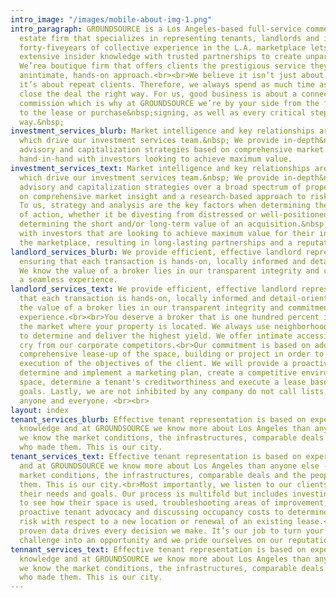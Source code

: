 ```yaml
---
intro_image: "/images/mobile-about-img-1.png"
intro_paragraph: GROUNDSOURCE is a Los Angeles-based full-service commercial real
  estate firm that specializes in representing tenants, landlords and investors. Our
  forty-fiveyears of collective experience in the L.A. marketplace lets us combine
  extensive insider knowledge with trusted partnerships to create unparalleled value.
  We’rea boutique firm that offers clients the prestigious service they deserve with
  anintimate, hands-on approach.<br><br>We believe it isn’t just about satisfied clients,
  it’s about repeat clients. Therefore, we always spend as much time as it takes to
  close the deal the right way. For us, good business is about a connection, not a
  commission which is why at GROUNDSOURCE we’re by your side from the fact-finding
  to the lease or purchase&nbsp;signing, as well as every critical step along the
  way.&nbsp;
investment_services_blurb: Market intelligence and key relationships are the catalysts
  which drive our investment services team.&nbsp; We provide in-depth&nbsp;&nbsp;investment
  advisory and capitalization strategies based on comprehensive market insight, working
  hand-in-hand with investors looking to achieve maximum value.
investment_services_text: Market intelligence and key relationships are the catalysts
  which drive our investment services team.&nbsp; We provide in-depth&nbsp;&nbsp;investment
  advisory and capitalization strategies over a broad spectrum of property types based
  on comprehensive market insight and a research-based approach to risk mitigation.&nbsp;
  To us, strategy and analysis are the key factors when determining the best course
  of action, whether it be divesting from distressed or well-positioned assets, or
  determining the short and/or long-term value of an acquisition.&nbsp; We work hand-in-hand
  with investors that are looking to achieve maximum value for their interests in
  the marketplace, resulting in long-lasting partnerships and a reputation of trust.
landlord_services_blurb: We provide efficient, effective landlord representation,
  ensuring that each transaction is hands-on, locally informed and detail-oriented.
  We know the value of a broker lies in our transparent integrity and commitment to
  a seamless experience.
landlord_services_text: We provide efficient, effective landlord representation, ensuring
  that each transaction is hands-on, locally informed and detail-oriented. We know
  the value of a broker lies in our transparent integrity and commitment to a seamless
  experience.<br><br>You deserve a broker that is one hundred percent invested in
  the market where your property is located. We always use neighborhood expertise
  to determine and deliver the highest yield. We offer intimate accessibility, a far
  cry from our corporate competitors.<br>Our commitment is based on addressing the
  comprehensive lease-up of the space, building or project in order to ensure a seamless
  execution of the objectives of the client. We will provide a proactive asset strategy,
  determine and implement a marketing plan, create a competitive environment for your
  space, determine a tenant's creditworthiness and execute a lease based on our predetermined
  goals. Lastly, we are not inhibited by any company do not call lists, we will call
  anyone and everyone. <br><br>
layout: index
tenant_services_blurb: Effective tenant representation is based on experience and
  knowledge and at GROUNDSOURCE we know more about Los Angeles than anyone else --
  we know the market conditions, the infrastructures, comparable deals and the people
  who made them. This is our city.
tenant_services_text: Effective tenant representation is based on experience and knowledge
  and at GROUNDSOURCE we know more about Los Angeles than anyone else -- we know the
  market conditions, the infrastructures, comparable deals and the people who made
  them. This is our city.<br>Most importantly, we listen to our clients. We understand
  their needs and goals. Our process is multifold but includes investing the time
  to see how their space is used, troubleshooting areas of improvement,&nbsp;&nbsp;promoting
  proactive tenant advocacy and discussing occupancy costs to determine how to mitigate
  risk with respect to a new location or renewal of an existing lease.<br>At GROUNDSOURCE
  proven data drives every decision we make. It’s our job to turn your real estate
  challenge into an opportunity and we pride ourselves on our reputation of success.
tennant_services_text: Effective tenant representation is based on experience and
  knowledge and at GROUNDSOURCE we know more about Los Angeles than anyone else --
  we know the market conditions, the infrastructures, comparable deals and the people
  who made them. This is our city.
---
```



